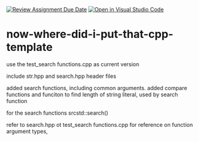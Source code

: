 [![Review Assignment Due Date](https://classroom.github.com/assets/deadline-readme-button-22041afd0340ce965d47ae6ef1cefeee28c7c493a6346c4f15d667ab976d596c.svg)](https://classroom.github.com/a/6Lemhzq1)
[![Open in Visual Studio Code](https://classroom.github.com/assets/open-in-vscode-2e0aaae1b6195c2367325f4f02e2d04e9abb55f0b24a779b69b11b9e10269abc.svg)](https://classroom.github.com/online_ide?assignment_repo_id=15668101&assignment_repo_type=AssignmentRepo)
# now-where-did-i-put-that-cpp-template

use the test_search functions.cpp as current version

include str.hpp and search.hpp header files 


added search functions, including common arguments. 
added compare functions 
and funciton to find length of string literal, used by 
search function

for the search functions srcstd::search()

refer to search.hpp ot test_search functions.cpp
for reference on function argument types, 

